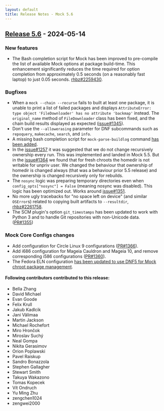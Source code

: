 ```yaml
---
layout: default
title: Release Notes - Mock 5.6
---
```


## [Release 5.6](https://rpm-software-management.github.io/mock/Release-Notes-5.6) - 2024-05-14


### New features

- The Bash completion script for Mock has been improved to pre-compile the list of
  available Mock options at package build-time.  This enhancement significantly
  reduces the time required for option completion from approximately 0.5 seconds
  (on a reasonably fast laptop) to just 0.05 seconds. [rhbz#2259430][].


### Bugfixes

- When a `mock --chain --recurse` fails to built at least one package, it is
  unable to print a list of failed packages and displays `AttributeError: type
  object 'FileDownloader' has no attribute 'backmap'` instead. The `original_name`
  method of `FileDownloader` class has been fixed, and the chain build results
  displayed as expected ([issue#1345][]).
- Don't use the `--allowerasing` parameter for DNF subcommands such as
  `repoquery`, `makecache`, `search`, and `info`.
- A missing bash completion script for `mock-parse-buildlog` command [has
  been added][PR#1353].
- In the [issue#1257][] it was suggested that we do not change recursively
  ownership every run. This was implemented and landed in Mock 5.5.
  But in the [issue#1364][] we found that for fresh chroots the homedir
  is not writable for unpriv user.
  We changed the behaviour that ownership of homedir is changed always (that was
  a behaviour prior 5.5 release) and the ownership is changed recursively only for
  rebuilds.
- The `nosync` logic was preparing temporary directories even when
  `config_opts["nosync"] = False` (meaning nosync was disabled).  This logic has
  been optimized out.  Works around [issue#1351][].
- No more ugly tracebacks for "no space left on device" (and similar
  `OSError`s) related to copying built artifacts to `--resultdir`,
  [rhbz#2261758][].
- The SCM plugin's option `git_timestamps` has been updated to work with Python 3
  and to handle Git repositories with non-Unicode data. ([PR#1355][])


### Mock Core Configs changes

- Add configuration for Circle Linux 9 configurations ([PR#1366][]).
- Add i686 configuration for Mageia Cauldron and Mageia 10, and remove
  corresponding i586 configurations ([PR#1360][]).
- The Fedora ELN configuration [has been updated to use DNF5 for Mock chroot
  package management][issue#1292].


#### Following contributors contributed to this release:

- Bella Zhang
- David Michael
- Evan Goode
- Felix Krull
- Jakub Kadlcik
- Jani Välimaa
- Martin Jackson
- Michael Rochefort
- Miro Hrončok
- Miroslav Suchý
- Neal Gompa
- Nikita Gerasimov
- Orion Poplawski
- Pavel Raiskup
- Sandro Bonazzola
- Stephen Gallagher
- Stewart Smith
- Takuya Wakazono
- Tomas Kopecek
- Vít Ondruch
- Yu Ming Zhu
- zengchen1024
- zengwei2000

[rhbz#2259430]: https://bugzilla.redhat.com/2259430
[issue#1292]: https://github.com/rpm-software-management/mock/issues/1292
[issue#1345]: https://github.com/rpm-software-management/mock/issues/1345
[issue#1351]: https://github.com/rpm-software-management/mock/issues/1351
[issue#1364]: https://github.com/rpm-software-management/mock/issues/1364
[PR#1366]: https://github.com/rpm-software-management/mock/pull/1366
[PR#1353]: https://github.com/rpm-software-management/mock/pull/1353
[issue#1257]: https://github.com/rpm-software-management/mock/issues/1257
[PR#1355]: https://github.com/rpm-software-management/mock/pull/1355
[PR#1360]: https://github.com/rpm-software-management/mock/pull/1360
[rhbz#2261758]: https://bugzilla.redhat.com/2261758
